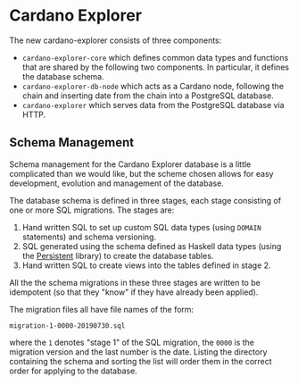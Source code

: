 # Cardano Explorer

The new cardano-explorer consists of three components:

* `cardano-explorer-core` which defines common data types and functions that are shared by the
  following two components. In particular, it defines the database schema.
* `cardano-explorer-db-node` which acts as a Cardano node, following the chain and inserting
  date from the chain into a PostgreSQL database.
* `cardano-explorer` which serves data from the PostgreSQL database via HTTP.


## Schema Management

Schema management for the Cardano Explorer database is a little complicated than we would like,
but the scheme chosen allows for easy development, evolution and management of the database.

The database schema is defined in three stages, each stage consisting of one or more SQL migrations.
The stages are:

1. Hand written SQL to set up custom SQL data types (using `DOMAIN` statements) and schema
   versioning.
2. SQL generated using the schema defined as Haskell data types (using the [Persistent][Persistent]
   library) to create the database tables.
3. Hand written SQL to create views into the tables defined in stage 2.

All the the schema migrations in these three stages are written to be idempotent (so that they
"know" if they have already been applied).

The migration files all have file names of the form:
```
migration-1-0000-20190730.sql
```
where the `1` denotes "stage 1" of the SQL migration, the `0000` is the migration version and the
last number is the date. Listing the directory containing the schema and sorting the list will
order them in the correct order for applying to the database.



[Persistent]: https://hackage.haskell.org/package/persistent
